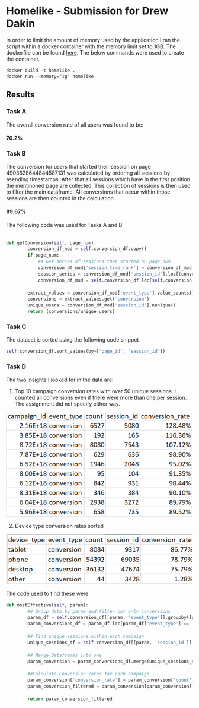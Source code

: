 # Homelike - Submission for Drew Dakin
In order to limit the amount of memory used by the application I ran the script within a docker container with the memory limit set to 1GB. The dockerfile can be found [here](/Dockerfile). The below commands were used to create the container.
```
docker build -t homelike .
docker run --memory="1g" homelike
```
## Results
### Task A
The overall conversion rate of all users was found to be:
#### 76.2%

### Task B
The conversion for users that started their session on page 4903628644844587131 was calculated by ordering all sessions by asending timestamps. After that all sessions which have in the first position the mentinoned page are collected. This collection of sessions is then used to filter the main dataframe. All conversions that occur within those sessions are then counted in the calculation.
#### 89.67%

The following code was used for Tasks A and B
```python

def getConversion(self, page_num):
        conversion_df_mod = self.conversion_df.copy()
        if page_num:
            ## Get series of sessions that started on page_num
            conversion_df_mod['session_time_rank'] = conversion_df_mod.groupby(['session_id'])['timestamp'].rank(method='first',ascending=True)
            session_series = conversion_df_mod['session_id'].loc[(conversion_df_mod['session_time_rank'] == 1) & (conversion_df_mod['page_id'] == page_num)]
            conversion_df_mod = self.conversion_df.loc[self.conversion_df['session_id'].isin(session_series)]
            
        extract_values = conversion_df_mod['event_type'].value_counts()
        conversions = extract_values.get('conversion')
        unique_users = conversion_df_mod['session_id'].nunique()
        return (conversions/unique_users)
```

### Task C
The dataset is sorted using the following code snippet
```python
self.conversion_df.sort_values(by=['page_id', 'session_id'])
```

### Task D
The two insights I looked for in the data are: 
1. Top 10 campaign conversion rates with over 50 unique sessions. I counted all conversions even if there were more than one per session. The assignment did not specify either way. 


![alt text](/campaign_conversions.PNG)


2. Device type conversion rates sorted


![alt text](/device_conversions.PNG)

The code used to find these were
```python
def mostEffective(self, param):
        ## Group data by param and filter out only conversions
        param_df = self.conversion_df[[param, 'event_type']].groupby([param, 'event_type'])['event_type'].agg(['count']).reset_index()
        param_conversions_df = param_df.loc[param_df['event_type'] == 'conversion']
        
        ## Find unique sessions within each campaign 
        unique_sessions_df = self.conversion_df[[param, 'session_id']].groupby([param])['session_id'].nunique()
        
        ## Merge Dataframes into one
        param_conversion = param_conversions_df.merge(unique_sessions_df, left_on=param, right_on=param)

        ##Calculate Conversion rates for each campaign 
        param_conversion['conversion_rate'] = param_conversion['count']/param_conversion['session_id']
        param_conversion_filtered = param_conversion[param_conversion['session_id'] >= 50]

        return param_conversion_filtered
```
